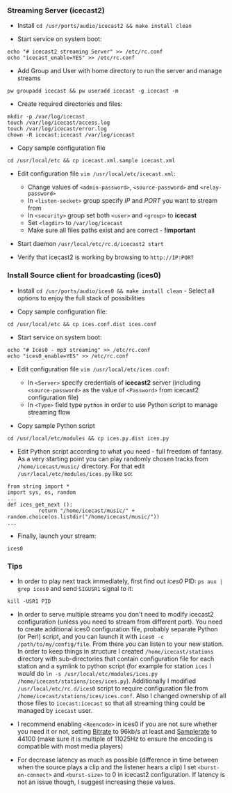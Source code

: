 ### Streaming Server (icecast2)

- Install `cd /usr/ports/audio/icecast2 && make install clean`

- Start service on system boot:
```
echo "# icecast2 streaming Server" >> /etc/rc.conf
echo "icecast_enable=YES" >> /etc/rc.conf
```

- Add Group and User with home directory to run the server and manage streams
```
pw groupadd icecast && pw useradd icecast -g icecast -m
```

- Create required directories and files:
```
mkdir -p /var/log/icecast
touch /var/log/icecast/access.log
touch /var/log/icecast/error.log
chown -R icecast:icecast /var/log/icecast
```

- Copy sample configuration file
```
cd /usr/local/etc && cp icecast.xml.sample icecast.xml
```

- Edit configuration file `vim /usr/local/etc/icecast.xml`:

    - Change values of `<admin-password>`, `<source-password>` and `<relay-password>`
    - In `<listen-socket>` group specify *IP* and *PORT* you want to stream from
    - In `<security>` group set both `<user>` and `<group>` to **icecast**
    - Set `<logdir>` to `/var/log/icecast`
    - Make sure all files paths exist and are correct - **!important**


- Start daemon `/usr/local/etc/rc.d/icecast2 start`

- Verify that icecast2 is working by browsing to `http://IP:PORT`



### Install Source client for broadcasting (ices0)

- Install `cd /usr/ports/audio/ices0 && make install clean` - Select all options to enjoy the full stack of possibilities

- Copy sample configuration file:
```
cd /usr/local/etc && cp ices.conf.dist ices.conf
```

- Start service on system boot:
```
echo "# Ices0 - mp3 streaming" >> /etc/rc.conf
echo "ices0_enable=YES" >> /etc/rc.conf
```

- Edit configuration file `vim /usr/local/etc/ices.conf`:
    - In `<Server>` specify credentials of **icecast2** server (including `<source-password>` as the value of `<Password>` from icecast2 configuration file)
    - In `<Type>` field type `python` in order to use Python script to manage streaming flow

- Copy sample Python script
```
cd /usr/local/etc/modules && cp ices.py.dist ices.py
```

- Edit Python script according to what you need - full freedom of fantasy. As a very starting point you can play randomly chosen tracks from `/home/icecast/music/` directory. For that edit `/usr/local/etc/modules/ices.py` like so:
```
from string import *
import sys, os, random
...
def ices_get_next ():
          return "/home/icecast/music/" + random.choice(os.listdir("/home/icecast/music/"))
...
```

- Finally, launch your stream:
```
ices0
```

### Tips

- In order to play next track immediately, first find out *ices0* PID: `ps aux | grep ices0` and send `SIGUSR1` signal to it:
```
kill -USR1 PID
```

- In order to serve multiple streams you don't need to modify icecast2 configuration (unless you need to stream from different port). You need to create additional ices0 configuration file, probably separate Python (or Perl) script, and you can launch it with `ices0 -c /path/to/my/config/file`. From there you can listen to your new station.  
In order to keep things in structure I created `/home/icecast/stations` directory with sub-directories that contain configuration file for each station and a symlink to python script (for example for station `ices` I would do `ln -s /usr/local/etc/modules/ices.py /home/icecast/stations/ices/ices.py`). Additionally I modified `/usr/local/etc/rc.d/ices0` script to require configuration file from `/home/icecast/stations/ices/ices.conf`. Also I changed ownership of all those files to `icecast:icecast` so that all streaming thing could be managed by `icecast` user.

- I recommend enabling `<Reencode>` in ices0 if you are not sure whether you need it or not, setting [Bitrate](http://en.wikipedia.org/wiki/Bit_rate) to 96kb/s at least and [Samplerate](http://en.wikipedia.org/wiki/Sampling_rate) to 44100 (make sure it is multiple of 11025Hz to ensure the encoding is compatible with most media players)

- For decrease latency as much as possible (difference in time between when the source plays a clip and the listener hears a clip) I set `<burst-on-connect>` and `<burst-size>` to 0 in icecast2 configuration. If latency is not an issue though, I suggest increasing these values.